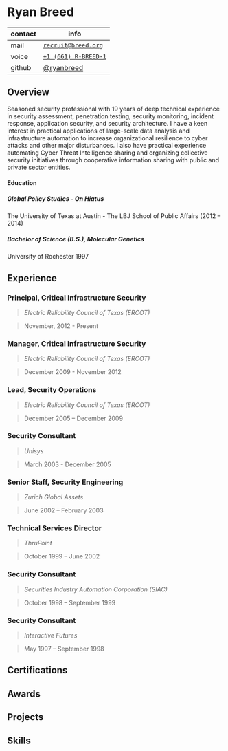 # Ryan Breed

| contact | info |
|------|------------|
| mail | [`recruit@breed.org`](mailto:recruit@REMOVETHIS.breed.org) |
| voice |  [`+1 (661) R-BREED-1`](tel:+1-661-R-BREED-1) |
| github | [@ryanbreed](https://github.com/ryanbreed/) |

## Overview

Seasoned security professional with 19 years of deep technical experience in security assessment, penetration testing, 
security monitoring, incident response, application security, and security architecture. I have a keen interest in 
practical applications of large-scale data analysis and infrastructure automation to increase organizational resilience 
to cyber attacks and other major disturbances. I also have practical experience automating Cyber Threat Intelligence 
sharing and organizing collective security initiatives through cooperative information sharing with public and private 
sector entities.

#### Education

##### Global Policy Studies - On Hiatus
The University of Texas at Austin - The LBJ School of Public Affairs (2012 – 2014)

##### Bachelor of Science (B.S.), Molecular Genetics
University of Rochester 1997


## Experience

### Principal, Critical Infrastructure Security
> *Electric Reliability Council of Texas (ERCOT)*

> November, 2012 - Present

### Manager, Critical Infrastructure Security
> *Electric Reliability Council of Texas (ERCOT)*

> December 2009 - November 2012

### Lead, Security Operations
> *Electric Reliability Council of Texas (ERCOT)*

> December 2005 – December 2009

### Security Consultant
> *Unisys*

> March 2003 - December 2005

### Senior Staff, Security Engineering
> *Zurich Global Assets*

> June 2002 – February 2003

### Technical Services Director
> *ThruPoint*

> October 1999 – June 2002

### Security Consultant
> *Securities Industry Automation Corporation (SIAC)*

> October 1998 – September 1999

### Security Consultant
> *Interactive Futures*

> May 1997 – September 1998


## Certifications

## Awards

## Projects

## Skills
